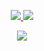 <p align="center">
  <a href="https://www.linkedin.com/in/mochammad-fernanda/">
    <img src="https://img.shields.io/badge/-mochammad%20fernanda-blue?style=for-the-badge&logo=Linkedin&logoColor=3178C6&labelColor=black&color=black">
  </a>
  <a href="mailto:veloxium.dev@gmail.com">
    <img src="https://img.shields.io/badge/veloxium.dev@gmail.com-0078D4?style=for-the-badge&logo=Gmail&logoColor=3178C6&labelColor=black&color=black">
  </a>
</p>

<!---
<a href="https://github.com/Veloxium">
  <img align="center" src="https://github-readme-stats.vercel.app/api?username=veloxium&count_private=true&show_icons=true&theme=chartreuse-dark" />
</a>
-->
<p align="center"> <a href="https://github.com/Veloxium"> <img src="https://github-readme-stats.vercel.app/api/top-langs/?username=Veloxium&layout=compact&theme=chartreuse-dark&langs_count=8" /> </a> </p>

